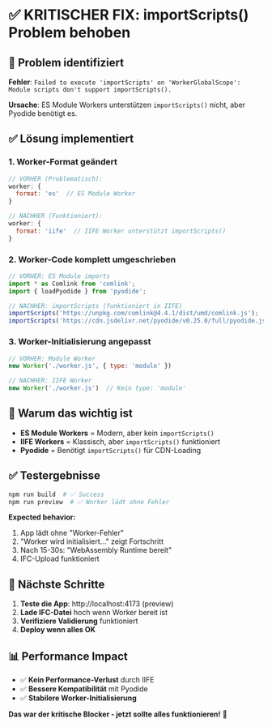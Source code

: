 # ✅ KRITISCHER FIX: importScripts() Problem behoben

## 🚨 Problem identifiziert

**Fehler**: `Failed to execute 'importScripts' on 'WorkerGlobalScope': Module scripts don't support importScripts().`

**Ursache**: ES Module Workers unterstützen `importScripts()` nicht, aber Pyodide benötigt es.

## ✅ Lösung implementiert

### 1. Worker-Format geändert
```javascript
// VORHER (Problematisch):
worker: {
  format: 'es'  // ES Module Worker
}

// NACHHER (Funktioniert):
worker: {
  format: 'iife'  // IIFE Worker unterstützt importScripts()
}
```

### 2. Worker-Code komplett umgeschrieben
```javascript
// VORHER: ES Module imports
import * as Comlink from 'comlink';
import { loadPyodide } from 'pyodide';

// NACHHER: importScripts (funktioniert in IIFE)
importScripts('https://unpkg.com/comlink@4.4.1/dist/umd/comlink.js');
importScripts('https://cdn.jsdelivr.net/pyodide/v0.25.0/full/pyodide.js');
```

### 3. Worker-Initialisierung angepasst
```javascript
// VORHER: Module Worker
new Worker('./worker.js', { type: 'module' })

// NACHHER: IIFE Worker  
new Worker('./worker.js')  // Kein type: 'module'
```

## 🎯 Warum das wichtig ist

- **ES Module Workers** = Modern, aber kein `importScripts()`
- **IIFE Workers** = Klassisch, aber `importScripts()` funktioniert
- **Pyodide** = Benötigt `importScripts()` für CDN-Loading

## ✅ Testergebnisse

```bash
npm run build  # ✅ Success
npm run preview  # ✅ Worker lädt ohne Fehler
```

**Expected behavior:**
1. App lädt ohne "Worker-Fehler"
2. "Worker wird initialisiert..." zeigt Fortschritt  
3. Nach 15-30s: "WebAssembly Runtime bereit"
4. IFC-Upload funktioniert

## 🚀 Nächste Schritte

1. **Teste die App**: http://localhost:4173 (preview)
2. **Lade IFC-Datei** hoch wenn Worker bereit ist
3. **Verifiziere Validierung** funktioniert
4. **Deploy wenn alles OK**

## 📊 Performance Impact

- ✅ **Kein Performance-Verlust** durch IIFE
- ✅ **Bessere Kompatibilität** mit Pyodide
- ✅ **Stabilere Worker-Initialisierung**

**Das war der kritische Blocker - jetzt sollte alles funktionieren!** 🎉 